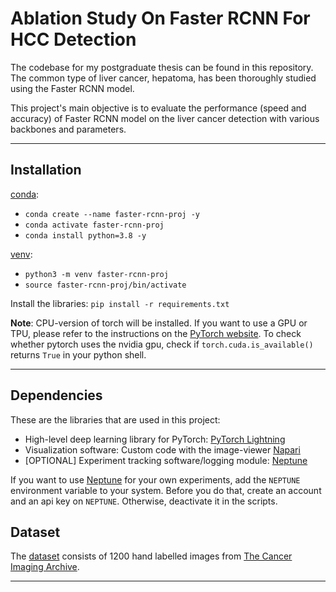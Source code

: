 # Ablation Study On Faster RCNN For HCC Detection
The codebase for my postgraduate thesis can be found in this repository. The common type of liver cancer, hepatoma, has been thoroughly studied using the Faster RCNN model.

This project's main objective is to evaluate the performance (speed and accuracy) of Faster RCNN model on the liver cancer detection with various backbones and parameters.

---

## Installation

[conda](https://docs.conda.io/en/latest/miniconda.html):
- `conda create --name faster-rcnn-proj -y`
- `conda activate faster-rcnn-proj`
- `conda install python=3.8 -y`
        
[venv](https://docs.python.org/3/library/venv.html):
- `python3 -m venv faster-rcnn-proj`
- `source faster-rcnn-proj/bin/activate`



Install the libraries:
   `pip install -r requirements.txt`

**Note**: CPU-version of torch will be installed. If you want to use a GPU or TPU, please refer to the instructions
on the [PyTorch website](https://pytorch.org/). To check whether pytorch uses the nvidia gpu, check
if `torch.cuda.is_available()` returns `True` in your python shell.
   

---


## Dependencies

These are the libraries that are used in this project:

- High-level deep learning library for PyTorch: [PyTorch Lightning](https://www.pytorchlightning.ai/)
- Visualization software: Custom code with the image-viewer [Napari](https://napari.org/)
- [OPTIONAL] Experiment tracking software/logging module: [Neptune](https://neptune.ai/)

If you want to use [Neptune](https://neptune.ai/) for your own experiments, add the `NEPTUNE` environment variable to
your system. Before you do that, create an account and an api key on `NEPTUNE`. Otherwise, deactivate it in the scripts. 

## Dataset

The [dataset](/Users/johannes/workspace/PyTorch-Object-Detection-Faster-RCNN-Tutorial/pytorch_faster_rcnn_tutorial/data)
consists of 1200 hand labelled images from [The Cancer Imaging Archive](https://wiki.cancerimagingarchive.net/pages/viewpage.action?pageId=61080617#61080617bcab02c187174a288dbcbf95d26179e8).

---
